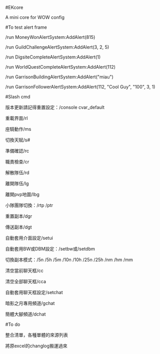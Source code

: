 #EKcore

A mini core for WOW config

#To test alert frame

/run MoneyWonAlertSystem:AddAlert(815)

/run GuildChallengeAlertSystem:AddAlert(3, 2, 5)

/run DigsiteCompleteAlertSystem:AddAlert(1)

/run WorldQuestCompleteAlertSystem:AddAlert(112)

/run GarrisonBuildingAlertSystem:AddAlert("miau")

/run GarrisonFollowerAlertSystem:AddAlert(112, "Cool Guy", "100", 3, 1)

#Slash cmd

版本更新請記得重置設定：/console cvar_default

重載界面/rl

座騎動作/ms

切換天賦/s#

準備確認/rc

職責檢查/cr

解散隊伍/rd

離開隊伍/lg

離開pvp地圖/lbg

小隊團隊切換：/rtp /ptr

重置副本/dgr

傳送副本/dgt

自動套用介面設定/setui

自動套用BW或DBM設定：/setbw或/setdbm

切換副本模式：/5n /5h /5m /10n /10h /25n /25h /nm /hm /mm

清空當前聊天框/cc

清空全部聊天框/cca

自動套用聊天框設定/setchat

暗影之月專用頻道/gchat

簡體大腳頻道/dchat

#To do

整合清單，各種單體的來源列表

將原excel的changlog搬運過來
